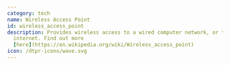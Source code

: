 ```yaml
---
category: tech
name: Wireless Access Point
id: wireless_access_point
description: Provides wireless access to a wired computer network, or to the
  internet. Find out more
  [here](https://en.wikipedia.org/wiki/Wireless_access_point)
icon: /dtpr-icons/wave.svg
---
```


